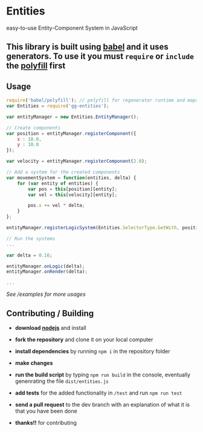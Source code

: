 # Entities
easy-to-use Entity-Component System in JavaScript

## This library is built using [babel][0] and it uses generators. To use it you must `require` or `include` the [polyfill][1] first

## Usage

```javascript
require('babel/polyfill'); // polyfill for regenerator runtime and maps
var Entities = require('gg-entities');

var entityManager = new Entities.EntityManager();

// Create components
var position = entityManager.registerComponent({
    x : 10.0,
    y : 10.0
});

var velocity = entityManager.registerComponent(2.0);

// Add a system for the created components
var movementSystem = function(entities, delta) {
    for (var entity of entities) {
        var pos = this[position][entity];
        var vel = this[velocity][entity];

        pos.x += vel * delta;
    }
};

entityManager.registerLogicSystem(Entities.SelectorType.GetWith, position | velocity, movementSystem);

// Run the systems
...

var delta = 0.16;

entityManager.onLogic(delta);
entityManager.onRender(delta);

...
```
*See /examples for more usages*

## Contributing / Building

- **download [nodejs][2]** and install

- **fork the repository** and clone it on your local computer

- **install dependencies** by running `npm i` in the repository folder

- **make changes** 

- **run the build script** by typing `npm run build` in the console, eventually genenrating the file `dist/entities.js`

- **add tests** for the added functionality in `/test` and run `npm run test`

- **send a pull request** to the dev branch with an explanation of what it is that you have been done

- **thanks!!** for contributing

[0]: https://github.com/babel/babel
[1]: https://babeljs.io/docs/usage/polyfill/
[2]: http://nodejs.org
